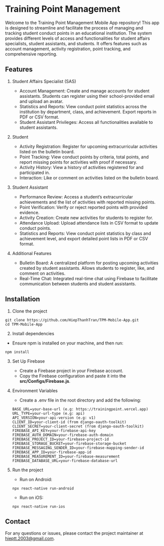 # Training Point Management

Welcome to the Training Point Management Mobile App repository! This app is designed to streamline and facilitate the process of managing and tracking student conduct points in an educational institution. The system provides different levels of access and functionalities for student affairs specialists, student assistants, and students. It offers features such as account management, activity registration, point tracking, and comprehensive reporting.

## Features

1. Student Affairs Specialist (SAS)

   -  Account Management: Create and manage accounts for student assistants. Students can register using their school-provided email and upload an avatar.
   -  Statistics and Reports: View conduct point statistics across the institution by department, class, and achievement. Export reports in PDF or CSV format.
   -  Student Assistant Privileges: Access all functionalities available to student assistants.

2. Student

   -  Activity Registration: Register for upcoming extracurricular activities listed on the bulletin board.
   -  Point Tracking: View conduct points by criteria, total points, and report missing points for activities with proof if necessary.
   -  Activity History: View a history of activities registered for and participated in.
   -  Interaction: Like or comment on activities listed on the bulletin board.

3. Student Assistant

   -  Performance Review: Access a student’s extracurricular achievements and the list of activities with reported missing points.
   -  Point Verification: Verify or reject reported points with provided evidence.
   -  Activity Creation: Create new activities for students to register for.
   -  Attendance Upload: Upload attendance lists in CSV format to update conduct points.
   -  Statistics and Reports: View conduct point statistics by class and achievement level, and export detailed point lists in PDF or CSV format.

4. Additional Features
   -  Bulletin Board: A centralized platform for posting upcoming activities created by student assistants. Allows students to register, like, and comment on activities.
   -  Real-Time Chat: Integrated real-time chat using Firebase to facilitate communication between students and student assistants.

## Installation

1. Clone the project

```shell
git clone https://github.com/HiepThanhTran/TPM-Mobile-App.git
cd TPM-Mobile-App
```

2. Install dependencies

-  Ensure npm is installed on your machine, and then run:

```shell
npm install
```

3. Set Up Firebase

   -  Create a Firebase project in your Firebase account.
   -  Copy the Firebase configuration and paste it into the **src/Configs/Firebase.js**.

4. Environment Variables

   -  Create a .env file in the root directory and add the following:

   ```shell
   BASE_URL=your-base-url (e.g: https://trainingpoint.vercel.app)
   URL_TYPE=your-url-type (e.g: api)
   API_VERSION=your-api-version (e.g: v1)
   CLIENT_ID=your-client-id (from django-oauth-toolkit)
   CLIENT_SECRET=your-client-secret (from django-oauth-toolkit)
   FIREBASE_API_KEY=your-firebase-api-key
   FIREBASE_AUTH_DOMAIN=your-firebase-auth-domain
   FIREBASE_PROJECT_ID=your-firebase-project-id
   FIREBASE_STORAGE_BUCKET=your-firebase-storage-bucket
   FIREBASE_MESSAGING_SENDER_ID=your-firebase-mapping-sender-id
   FIREBASE_APP_ID=your-firebase-app-id
   FIREBASE_MEASUREMENT_ID=your-firebase-measurement
   FIREBASE_DATABASE_URL=your-firebase-database-url
   ```

5. Run the project

   -  Run on Android:

   ```shell
   npx react-native run-android
   ```

   -  Run on iOS:

   ```shell
   npx react-native run-ios
   ```

## Contact

For any questions or issues, please contact the project maintainer at [hieptt.2003@gmail.com](mailto:hieptt.2003@gmail.com).

